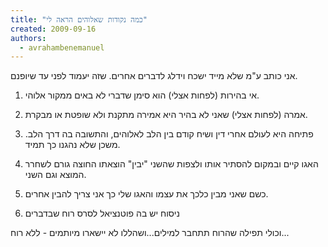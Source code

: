 ```yaml
---
title: "כמה נקודות שאלוהים הראה לי"
created: 2009-09-16
authors: 
  - avrahambenemanuel
---
```


אני כותב ע"מ שלא מייד ישכח וידלג לדברים אחרים. שזה יעמוד לפני עד שיופנם.

1. אי בהירות (לפחות אצלי) הוא סימן שדברי לא באים ממקור אלוהי.

2. אמרה (לפחות אצלי) שאני לא בהיר היא אמירה מתקנת ולא שופטת או מבקרת.

3. פתיחה היא לעולם אחרי דין ושיח קודם בין הלב לאלוהים, והתשובה בה דרך הלב. משכן שלא נהגנו כך תמיד.

4. האגו קיים ובמקום להסתיר אותו ולצפות שהשני "יבין" הוצאתו החוצה גורם לשחרר המוצא וגם השני.

5. כשם שאני מבין כלכך את עצמו והאגו שלי כך אני צריך להבין אחרים.

6. ניסוח יש בה פוטנציאל לסרס רוח שבדברים

וכולי תפילה שהרוח תתחבר למילים...ושהללו לא יישארו מיותמים - ללא רוח...
